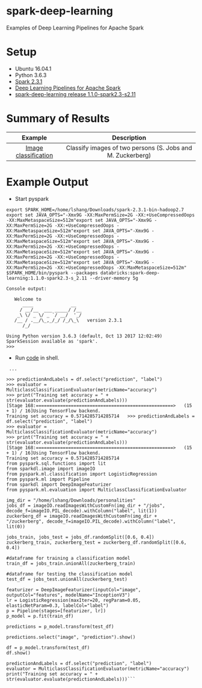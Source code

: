 # spark-deep-learning
Examples of Deep Learning Pipelines for Apache Spark

Setup
=====
* Ubuntu 16.04.1
* Python 3.6.3
* [Spark 2.3.1](https://spark.apache.org/downloads.html)
* [Deep Learning Pipelines for Apache Spark](https://github.com/databricks/spark-deep-learning)
* [spark-deep-learning release 1.1.0-spark2.3-s2.11](https://spark-packages.org/package/databricks/spark-deep-learning)

Summary of Results
=================

| Example | Description  |  
|:------: |:---: |
| [Image classification](https://medium.com/linagora-engineering/making-image-classification-simple-with-spark-deep-learning-f654a8b876b8)  | Classify images of two persons (S. Jobs and M. Zuckerberg)  | 

Example Output
=============

 * Start pyspark
```
export SPARK_HOME=/home/lshang/Downloads/spark-2.3.1-bin-hadoop2.7
export set JAVA_OPTS="-Xmx9G -XX:MaxPermSize=2G -XX:+UseCompressedOops -XX:MaxMetaspaceSize=512m"export set JAVA_OPTS="-Xmx9G -XX:MaxPermSize=2G -XX:+UseCompressedOops -XX:MaxMetaspaceSize=512m"export set JAVA_OPTS="-Xmx9G -XX:MaxPermSize=2G -XX:+UseCompressedOops -XX:MaxMetaspaceSize=512m"export set JAVA_OPTS="-Xmx9G -XX:MaxPermSize=2G -XX:+UseCompressedOops -XX:MaxMetaspaceSize=512m"export set JAVA_OPTS="-Xmx9G -XX:MaxPermSize=2G -XX:+UseCompressedOops -XX:MaxMetaspaceSize=512m"export set JAVA_OPTS="-Xmx9G -XX:MaxPermSize=2G -XX:+UseCompressedOops -XX:MaxMetaspaceSize=512m"
$SPARK_HOME/bin/pyspark --packages databricks:spark-deep-learning:1.1.0-spark2.3-s_2.11 --driver-memory 5g
```
    
    Console output:
```
   Welcome to
      ____              __
     / __/__  ___ _____/ /__
    _\ \/ _ \/ _ `/ __/  '_/
   /__ / .__/\_,_/_/ /_/\_\   version 2.3.1
      /_/

Using Python version 3.6.3 (default, Oct 13 2017 12:02:49)
SparkSession available as 'spark'.
>>> 
```

 * Run [code](https://github.com/lshang0311/spark-deep-learning/blob/master/pyspark_shell_classify_images.py) in shell.
```
 ...
 
>>> predictionAndLabels = df.select("prediction", "label")
>>> evaluator = MulticlassClassificationEvaluator(metricName="accuracy")
>>> print("Training set accuracy = " + str(evaluator.evaluate(predictionAndLabels)))
[Stage 168:===================================================>   (15 + 1) / 16]Using TensorFlow backend.
Training set accuracy = 0.5714285714285714   >>> predictionAndLabels = df.select("prediction", "label")
>>> evaluator = MulticlassClassificationEvaluator(metricName="accuracy")
>>> print("Training set accuracy = " + str(evaluator.evaluate(predictionAndLabels)))
[Stage 168:===================================================>   (15 + 1) / 16]Using TensorFlow backend.
Training set accuracy = 0.5714285714285714   
from pyspark.sql.functions import lit
from sparkdl.image import imageIO
from pyspark.ml.classification import LogisticRegression
from pyspark.ml import Pipeline
from sparkdl import DeepImageFeaturizer
from pyspark.ml.evaluation import MulticlassClassificationEvaluator

img_dir = "/home/lshang/Downloads/personalities"
jobs_df = imageIO.readImagesWithCustomFn(img_dir + "/jobs", decode_f=imageIO.PIL_decode).withColumn("label", lit(1))
zuckerberg_df = imageIO.readImagesWithCustomFn(img_dir + "/zuckerberg", decode_f=imageIO.PIL_decode).withColumn("label", lit(0))

jobs_train, jobs_test = jobs_df.randomSplit([0.6, 0.4])
zuckerberg_train, zuckerberg_test = zuckerberg_df.randomSplit([0.6, 0.4])

#dataframe for training a classification model
train_df = jobs_train.unionAll(zuckerberg_train)

#dataframe for testing the classification model
test_df = jobs_test.unionAll(zuckerberg_test)

featurizer = DeepImageFeaturizer(inputCol="image", outputCol="features", modelName="InceptionV3")
lr = LogisticRegression(maxIter=20, regParam=0.05, elasticNetParam=0.3, labelCol="label")
p = Pipeline(stages=[featurizer, lr])
p_model = p.fit(train_df)

predictions = p_model.transform(test_df)

predictions.select("image", "prediction").show()

df = p_model.transform(test_df)
df.show()

predictionAndLabels = df.select("prediction", "label")
evaluator = MulticlassClassificationEvaluator(metricName="accuracy")
print("Training set accuracy = " + str(evaluator.evaluate(predictionAndLabels)))```

